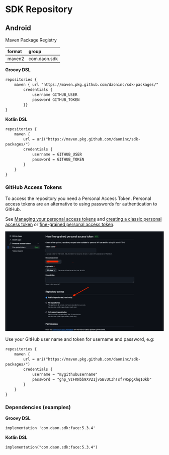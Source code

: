 # SDK Repository

## Android
Maven Package Registry

|format|group|
|:-|:-|
|maven2|com.daon.sdk|

**Groovy DSL**
```
repositories {
    maven { url "https://maven.pkg.github.com/daoninc/sdk-packages/"
        credentials {
            username GITHUB_USER
            password GITHUB_TOKEN
        }}
}
```

**Kotlin DSL**
```
repositories {
    maven {
        url = uri("https://maven.pkg.github.com/daoninc/sdk-packages/")
        credentials {
            username = GITHUB_USER
            password = GITHUB_TOKEN
        }
    }
}
```
### GitHub Access Tokens
To access the repository you need a Personal Access Token. Personal access tokens are an alternative to using passwords for authentication to GitHub. 

See [Managing your personal access tokens](https://docs.github.com/en/authentication/keeping-your-account-and-data-secure/managing-your-personal-access-tokens) and [creating a classic personal access token](https://docs.github.com/en/authentication/keeping-your-account-and-data-secure/managing-your-personal-access-tokens#creating-a-personal-access-token-classic) or [fine-grained personal access token](https://docs.github.com/en/authentication/keeping-your-account-and-data-secure/managing-your-personal-access-tokens#creating-a-fine-grained-personal-access-token). 

![Fine-grained access token](images/github-token-fine-grained.png)

Use your GitHub user name and token for username and password, e.g:

```
repositories {
    maven {
        url = uri("https://maven.pkg.github.com/daoninc/sdk-packages/")
        credentials {
            username = "mygithubusername"
            password = "ghp_VzFKNbb9XV21jvSBvUC3hTsf7W5pgXhq1Qkb"
        }
    }
}
```

### Dependencies (examples)

**Groovy DSL**
```
implementation 'com.daon.sdk:face:5.3.4'
```

**Kotlin DSL**
```
implementation("com.daon.sdk:face:5.3.4")
```

